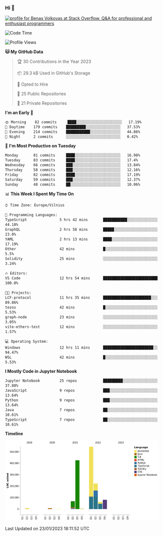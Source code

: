 ### Hi 👋
<a href="https://stackoverflow.com/users/14954249/benas-volkovas"><img src="https://stackoverflow.com/users/flair/14954249.png?theme=dark" width="208" height="58" alt="profile for Benas Volkovas at Stack Overflow, Q&amp;A for professional and enthusiast programmers" title="profile for Benas Volkovas at Stack Overflow, Q&amp;A for professional and enthusiast programmers"></a>

<!--START_SECTION:waka-->
![Code Time](http://img.shields.io/badge/Code%20Time-1%2C223%20hrs%209%20mins-blue)

![Profile Views](http://img.shields.io/badge/Profile%20Views-0-blue)

**🐱 My GitHub Data** 

> 🏆 30 Contributions in the Year 2023
 > 
> 📦 29.3 kB Used in GitHub's Storage 
 > 
> 💼 Opted to Hire
 > 
> 📜 25 Public Repositories 
 > 
> 🔑 21 Private Repositories  
 > 
**I'm an Early 🐤** 

```text
🌞 Morning    82 commits     ████░░░░░░░░░░░░░░░░░░░░░   17.19% 
🌆 Daytime    179 commits    █████████░░░░░░░░░░░░░░░░   37.53% 
🌃 Evening    214 commits    ███████████░░░░░░░░░░░░░░   44.86% 
🌙 Night      2 commits      ░░░░░░░░░░░░░░░░░░░░░░░░░   0.42%

```
📅 **I'm Most Productive on Tuesday** 

```text
Monday       81 commits     ████░░░░░░░░░░░░░░░░░░░░░   16.98% 
Tuesday      83 commits     ████░░░░░░░░░░░░░░░░░░░░░   17.4% 
Wednesday    66 commits     ███░░░░░░░░░░░░░░░░░░░░░░   13.84% 
Thursday     58 commits     ███░░░░░░░░░░░░░░░░░░░░░░   12.16% 
Friday       82 commits     ████░░░░░░░░░░░░░░░░░░░░░   17.19% 
Saturday     59 commits     ███░░░░░░░░░░░░░░░░░░░░░░   12.37% 
Sunday       48 commits     ██░░░░░░░░░░░░░░░░░░░░░░░   10.06%

```


📊 **This Week I Spent My Time On** 

```text
⌚︎ Time Zone: Europe/Vilnius

💬 Programming Languages: 
TypeScript               5 hrs 42 mins       ███████████░░░░░░░░░░░░░░   44.18% 
GraphQL                  2 hrs 58 mins       █████░░░░░░░░░░░░░░░░░░░░   23.0% 
YAML                     2 hrs 13 mins       ████░░░░░░░░░░░░░░░░░░░░░   17.19% 
Other                    42 mins             █░░░░░░░░░░░░░░░░░░░░░░░░   5.5% 
Solidity                 25 mins             ░░░░░░░░░░░░░░░░░░░░░░░░░   3.24%

🔥 Editors: 
VS Code                  12 hrs 54 mins      █████████████████████████   100.0%

🐱‍💻 Projects: 
LCF-protocol             11 hrs 35 mins      ██████████████████████░░░   89.86% 
tezos                    42 mins             █░░░░░░░░░░░░░░░░░░░░░░░░   5.53% 
graph-node               23 mins             ░░░░░░░░░░░░░░░░░░░░░░░░░   3.05% 
vite-ethers-test         12 mins             ░░░░░░░░░░░░░░░░░░░░░░░░░   1.57%

💻 Operating System: 
Windows                  12 hrs 11 mins      ███████████████████████░░   94.47% 
WSL                      42 mins             █░░░░░░░░░░░░░░░░░░░░░░░░   5.53%

```

**I Mostly Code in Jupyter Notebook** 

```text
Jupyter Notebook         25 repos            █████████░░░░░░░░░░░░░░░░   37.88% 
JavaScript               9 repos             ███░░░░░░░░░░░░░░░░░░░░░░   13.64% 
Python                   9 repos             ███░░░░░░░░░░░░░░░░░░░░░░   13.64% 
Java                     7 repos             ██░░░░░░░░░░░░░░░░░░░░░░░   10.61% 
TypeScript               7 repos             ██░░░░░░░░░░░░░░░░░░░░░░░   10.61%

```


**Timeline**

![Chart not found](https://raw.githubusercontent.com/BenasVolkovas/BenasVolkovas/main/charts/bar_graph.png) 


 Last Updated on 23/01/2023 18:11:52 UTC
<!--END_SECTION:waka-->
